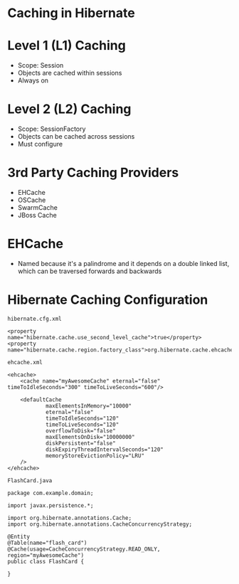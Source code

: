 # Caching in Hibernate

# Level 1 (L1) Caching
* Scope: Session
* Objects are cached within sessions
* Always on

# Level 2 (L2) Caching
* Scope: SessionFactory
* Objects can be cached across sessions
* Must configure

# 3rd Party Caching Providers
* EHCache
* OSCache
* SwarmCache
* JBoss Cache

# EHCache
* Named because it's a palindrome and it depends on a double linked list, which can be traversed forwards and backwards

# Hibernate Caching Configuration

`hibernate.cfg.xml`

```
<property name="hibernate.cache.use_second_level_cache">true</property>
<property name="hibernate.cache.region.factory_class">org.hibernate.cache.ehcache.EhCacheRegionFactory</property>
```

`ehcache.xml`

```
<ehcache>
	<cache name="myAwesomeCache" eternal="false" timeToIdleSeconds="300" timeToLiveSeconds="600"/>

    <defaultCache
            maxElementsInMemory="10000"
            eternal="false"
            timeToIdleSeconds="120"
            timeToLiveSeconds="120"
            overflowToDisk="false"
            maxElementsOnDisk="10000000"
            diskPersistent="false"
            diskExpiryThreadIntervalSeconds="120"
            memoryStoreEvictionPolicy="LRU"
    />
</ehcache>
```

`FlashCard.java`

```
package com.example.domain;

import javax.persistence.*;

import org.hibernate.annotations.Cache;
import org.hibernate.annotations.CacheConcurrencyStrategy;

@Entity
@Table(name="flash_card")
@Cache(usage=CacheConcurrencyStrategy.READ_ONLY, region="myAwesomeCache")
public class FlashCard {

}
```
